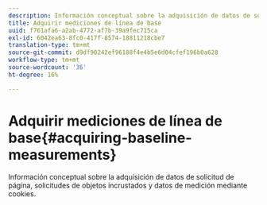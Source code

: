 ```yaml
---
description: Información conceptual sobre la adquisición de datos de solicitud de página, solicitudes de objetos incrustados y datos de medición mediante cookies.
title: Adquirir mediciones de línea de base
uuid: f761afa6-a2ab-4772-af7b-39a9fec715ca
exl-id: 6042ea63-8fc0-417f-8574-18811218cbe7
translation-type: tm+mt
source-git-commit: d9df90242ef96188f4e4b5e6d04cfef196b0a628
workflow-type: tm+mt
source-wordcount: '36'
ht-degree: 16%

---
```


# Adquirir mediciones de línea de base{#acquiring-baseline-measurements}

Información conceptual sobre la adquisición de datos de solicitud de página, solicitudes de objetos incrustados y datos de medición mediante cookies.
